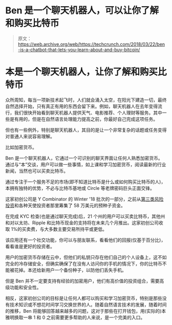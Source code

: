 # Ben 是一个聊天机器人，可以让你了解和购买比特币

> 原文：<https://web.archive.org/web/https://techcrunch.com/2018/03/22/ben-is-a-chatbot-that-lets-you-learn-about-and-buy-bitcoin/>

# 本是一个聊天机器人，让你了解和购买比特币

众所周知，每当一项新技术起飞时，人们就会涌入太空，在阳光下建造一切，最终自然选择开始，只有真正有用的东西会留下来。例如，聊天机器人在去年变得流行，我们很快开始看到聊天机器人提供天气、电影推荐、个人理财等服务。其中一些是有用的，但是在自然语言处理能力提高之前，你最好自己完成这项任务。

但也有一些例外，特别是聊天机器人，其目的是让一个非常复杂的话题或任务变得对普通人来说容易理解。

比如加密货币。

Ben 是一个聊天机器人，它通过一个可识别的聊天界面让任何人熟悉加密货币。通过与“本”交谈，用户可以做一些事情，如上课和学习加密货币，阅读最新的行业新闻，当然也可以买卖比特币。

通过专注于一个服务不足的市场(即不知道比特币是什么或如何购买比特币的人)，本拥有独特的优势，不必与比特币基地或 Circle 等老牌密码巨头正面交锋。

这家初创公司是 Y Combinator 的 Winter '18 批次的一部分，之前从[第三类风险投资](https://web.archive.org/web/20230328203127/http://3kvc.com/)和各种天使投资者那里筹集了 58 万美元的预种子资金。

在完成 KYC 检查(也是通过聊天完成)后，21 个州的用户可以买卖比特币，其他州和对以太坊、Ripple 和比特币现金的支持将在未来几个月推出。这家初创公司收取 1%的买卖费，与大多数主要交易所持平或更低。

该应用还有一个社交功能，你可以与朋友联系，看看他们的回报(仅基于百分比)，看看谁是更好的投资者。

用户的加密货币存储在云中，但他们的私钥只存在他们自己的个人设备上，这不如完全的冷存储安全，但确实确保了在没有人访问你的手机的情况下，你的比特币不能被花掉。本还给新用户一个备份种子，以防他们丢失手机。

但是 Ben 并不一定要支持有经验的加密用户，他们有高价值的投资组合，需要高级功能和安全性。

相反，这家初创公司的目标是让任何人都可以购买和学习加密货币，特别是那些没有技术知识或不想花时间学习交换世界的人。随着自然语言技术的发展，随着时间的推移，Ben 将能够回答越来越多的问题，这对于那些在打开钱包，用(实际的)本雅明换取一串 1 和 0 之前需要更多帮助的人来说，是一个完美的入口。
